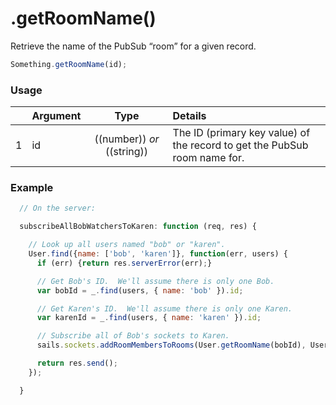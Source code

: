 # .getRoomName()

Retrieve the name of the PubSub &ldquo;room&rdquo; for a given record.

```js
Something.getRoomName(id);
```

### Usage

|   | Argument   | Type         | Details |
|---|:-----------|:------------:|:--------|
| 1 | id         | ((number)) _or_ ((string))    | The ID (primary key value) of the record to get the PubSub room name for.

### Example

```javascript
  // On the server:

  subscribeAllBobWatchersToKaren: function (req, res) {

    // Look up all users named "bob" or "karen".
    User.find({name: ['bob', 'karen']}, function(err, users) {
      if (err) {return res.serverError(err);}

      // Get Bob's ID.  We'll assume there is only one Bob.
      var bobId = _.find(users, { name: 'bob' }).id;

      // Get Karen's ID.  We'll assume there is only one Karen.
      var karenId = _.find(users, { name: 'karen' }).id;

      // Subscribe all of Bob's sockets to Karen.
      sails.sockets.addRoomMembersToRooms(User.getRoomName(bobId), User.getRoomName(karenId));

      return res.send();
    });

  }
```

<docmeta name="displayName" value=".getRoomName()">
<docmeta name="pageType" value="method">

